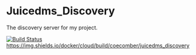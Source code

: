 # Juicedms_Discovery
 The discovery server for my project.

[![Build Status](https://travis-ci.com/coecomber/Juicedms_Discovery.svg)](https://travis-ci.com/coecomber/Juicedms_Discovery) https://img.shields.io/docker/cloud/build/coecomber/juicedms_discovery
